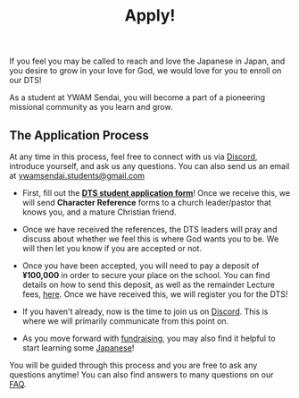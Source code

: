 ﻿---
id: apply
title: Apply!
---

If you feel you may be called to reach and love the Japanese in Japan, and you desire to grow in your love for God, we would love for you to enroll on our DTS!

As a student at YWAM Sendai, you will become a part of a pioneering missional community as you learn and grow.

## The Application Process

At any time in this process, feel free to connect with us via [Discord](../community/communication.md), introduce yourself, and ask us any questions. You can also send us an email at [ywamsendai.students@gmail.com](mailto:ywamsendai.students@gmail.com)

* First, fill out the **[DTS student application form](https://www.ywamsendai.org/en/dtsapp/)**! Once we receive this, we will send **Character Reference** forms to a church leader/pastor that knows you, and a mature Christian friend.

* Once we have received the references, the DTS leaders will pray and discuss about whether we feel this is where God wants you to be. We will then let you know if you are accepted or not.

* Once you have been accepted, you will need to pay a deposit of **¥100,000** in order to secure your place on the school. You can find details on how to send this deposit, as well as the remainder Lecture fees, [here](https://www.ywamsendai.org/en/donate/). Once we have received this, we will register you for the DTS!

* If you haven't already, now is the time to join us on [Discord](../community/communication.md). This is where we will primarily communicate from this point on.

* As you move forward with [fundraising](dtsfundraising.md), you may also find it helpful to start learning some [Japanese](../community/language.md)! 

You will be guided through this process and you are free to ask any questions anytime! You can also find answers to many questions on our [FAQ](faq.md).
